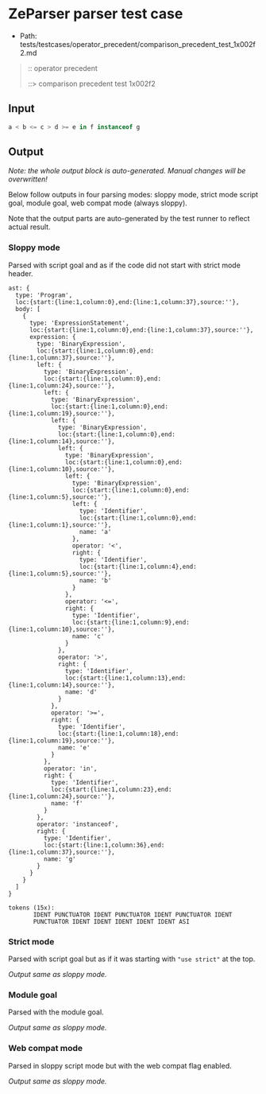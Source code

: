 # ZeParser parser test case

- Path: tests/testcases/operator_precedent/comparison_precedent_test_1x002f2.md

> :: operator precedent
>
> ::> comparison precedent test 1x002f2

## Input

`````js
a < b <= c > d >= e in f instanceof g
`````

## Output

_Note: the whole output block is auto-generated. Manual changes will be overwritten!_

Below follow outputs in four parsing modes: sloppy mode, strict mode script goal, module goal, web compat mode (always sloppy).

Note that the output parts are auto-generated by the test runner to reflect actual result.

### Sloppy mode

Parsed with script goal and as if the code did not start with strict mode header.

`````
ast: {
  type: 'Program',
  loc:{start:{line:1,column:0},end:{line:1,column:37},source:''},
  body: [
    {
      type: 'ExpressionStatement',
      loc:{start:{line:1,column:0},end:{line:1,column:37},source:''},
      expression: {
        type: 'BinaryExpression',
        loc:{start:{line:1,column:0},end:{line:1,column:37},source:''},
        left: {
          type: 'BinaryExpression',
          loc:{start:{line:1,column:0},end:{line:1,column:24},source:''},
          left: {
            type: 'BinaryExpression',
            loc:{start:{line:1,column:0},end:{line:1,column:19},source:''},
            left: {
              type: 'BinaryExpression',
              loc:{start:{line:1,column:0},end:{line:1,column:14},source:''},
              left: {
                type: 'BinaryExpression',
                loc:{start:{line:1,column:0},end:{line:1,column:10},source:''},
                left: {
                  type: 'BinaryExpression',
                  loc:{start:{line:1,column:0},end:{line:1,column:5},source:''},
                  left: {
                    type: 'Identifier',
                    loc:{start:{line:1,column:0},end:{line:1,column:1},source:''},
                    name: 'a'
                  },
                  operator: '<',
                  right: {
                    type: 'Identifier',
                    loc:{start:{line:1,column:4},end:{line:1,column:5},source:''},
                    name: 'b'
                  }
                },
                operator: '<=',
                right: {
                  type: 'Identifier',
                  loc:{start:{line:1,column:9},end:{line:1,column:10},source:''},
                  name: 'c'
                }
              },
              operator: '>',
              right: {
                type: 'Identifier',
                loc:{start:{line:1,column:13},end:{line:1,column:14},source:''},
                name: 'd'
              }
            },
            operator: '>=',
            right: {
              type: 'Identifier',
              loc:{start:{line:1,column:18},end:{line:1,column:19},source:''},
              name: 'e'
            }
          },
          operator: 'in',
          right: {
            type: 'Identifier',
            loc:{start:{line:1,column:23},end:{line:1,column:24},source:''},
            name: 'f'
          }
        },
        operator: 'instanceof',
        right: {
          type: 'Identifier',
          loc:{start:{line:1,column:36},end:{line:1,column:37},source:''},
          name: 'g'
        }
      }
    }
  ]
}

tokens (15x):
       IDENT PUNCTUATOR IDENT PUNCTUATOR IDENT PUNCTUATOR IDENT
       PUNCTUATOR IDENT IDENT IDENT IDENT IDENT ASI
`````

### Strict mode

Parsed with script goal but as if it was starting with `"use strict"` at the top.

_Output same as sloppy mode._

### Module goal

Parsed with the module goal.

_Output same as sloppy mode._

### Web compat mode

Parsed in sloppy script mode but with the web compat flag enabled.

_Output same as sloppy mode._
